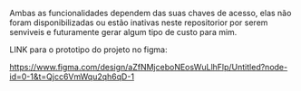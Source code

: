 Ambas as funcionalidades dependem das suas chaves de acesso, elas não foram disponibilizadas ou estão inativas neste repositorior por serem senviveis e futuramente gerar algum tipo de custo para mim.



LINK para o prototipo do projeto no figma:



https://www.figma.com/design/aZfNMjceboNEosWuLlhFlp/Untitled?node-id=0-1&t=Qjcc6VmWqu2qh6qD-1
